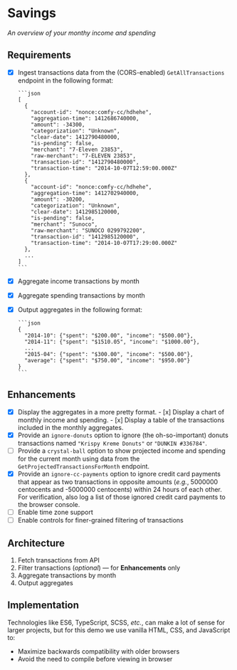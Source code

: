 Savings
===

*An overview of your monthy income and spending*

Requirements
---

- [x] Ingest transactions data from the (CORS-enabled) `GetAllTransactions` endpoint in the following format:

      ```json
      [
        {
          "account-id": "nonce:comfy-cc/hdhehe",
          "aggregation-time": 1412686740000,
          "amount": -34300,
          "categorization": "Unknown",
          "clear-date": 1412790480000,
          "is-pending": false,
          "merchant": "7-Eleven 23853",
          "raw-merchant": "7-ELEVEN 23853",
          "transaction-id": "1412790480000",
          "transaction-time": "2014-10-07T12:59:00.000Z"
        },
        {
          "account-id": "nonce:comfy-cc/hdhehe",
          "aggregation-time": 1412702940000,
          "amount": -30200,
          "categorization": "Unknown",
          "clear-date": 1412985120000,
          "is-pending": false,
          "merchant": "Sunoco",
          "raw-merchant": "SUNOCO 0299792200",
          "transaction-id": "1412985120000",
          "transaction-time": "2014-10-07T17:29:00.000Z"
        },
        ...
      ]
      ```

- [x] Aggregate income transactions by month

- [x] Aggregate spending transactions by month

- [x] Output aggregates in the following format:

      ```json
      {
        "2014-10": {"spent": "$200.00", "income": "$500.00"},
        "2014-11": {"spent": "$1510.05", "income": "$1000.00"},
        ...
        "2015-04": {"spent": "$300.00", "income": "$500.00"},
        "average": {"spent": "$750.00", "income": "$950.00"}
      }
      ```

Enhancements
---

- [x] Display the aggregates in a more pretty format.
      - [x] Display a chart of monthly income and spending.
      - [x] Display a table of the transactions included in the monthly aggregates.
- [x] Provide an `ignore-donuts` option to ignore (the oh-so-important) donuts transactions named `"Krispy Kreme Donuts"` or `"DUNKIN #336784"`.
- [ ] Provide a `crystal-ball` option to show projected income and spending for the current month using data from the `GetProjectedTransactionsForMonth` endpoint.
- [x] Provide an `ignore-cc-payments` option to ignore credit card payments that appear as two transactions in opposite amounts (*e.g.*, 5000000 centocents and -5000000 centocents) within 24 hours of each other. For verification, also log a list of those ignored credit card payments to the browser console.
- [ ] Enable time zone support
- [ ] Enable controls for finer-grained filtering of transactions

Architecture
---

1. Fetch transactions from API
2. Filter transactions (*optional*) — for **Enhancements** only
3. Aggregate transactions by month
4. Output aggregates

Implementation
---

Technologies like ES6, TypeScript, SCSS, *etc.*, can make a lot of sense for larger projects, but for this demo we use vanilla HTML, CSS, and JavaScript to:

* Maximize backwards compatibility with older browsers
* Avoid the need to compile before viewing in browser

